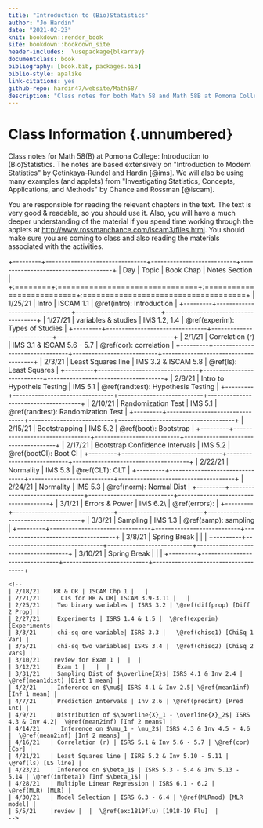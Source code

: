 ```yaml
---
title: "Introduction to (Bio)Statistics"
author: "Jo Hardin"
date: "2021-02-23"
knit: bookdown::render_book
site: bookdown::bookdown_site
header-includes:  \usepackage{blkarray}
documentclass: book
bibliography: [book.bib, packages.bib]
biblio-style: apalike
link-citations: yes
github-repo: hardin47/website/Math58/
description: "Class notes for both Math 58 and Math 58B at Pomona College: Introduction to Statistics and Introduction to Biostatistics.  The notes are based extensively on Introduction to Modern Statistics by Çetinkaya-Rundel and Hardin Investigating Statistical Concepts, Applications, and Methods by Chance and Rossman."
---
```


# Class Information {.unnumbered}

Class notes for Math 58(B) at Pomona College: Introduction to (Bio)Statistics. The notes are based extensively on "Introduction to Modern Statistics" by Çetinkaya-Rundel and Hardin [@ims]. We will also be using many examples (and applets) from "Investigating Statistics, Concepts, Applications, and Methods" by Chance and Rossman [@iscam].

You are responsible for reading the relevant chapters in the text. The text is very good & readable, so you should use it. Also, you will have a much deeper understanding of the material if you spend time working through the applets at <http://www.rossmanchance.com/iscam3/files.html>. You should make sure you are coming to class and also reading the materials associated with the activities.









+---------+--------------------------------+---------------------------+-------------------------------------+
| Day     | Topic                          | Book Chap                 | Notes Section                       |
+:========+:===============================+:==========================+:====================================+
| 1/25/21 | Intro                          | ISCAM 1.1                 | \@ref(intro): Introduction          |
+---------+--------------------------------+---------------------------+-------------------------------------+
| 1/27/21 | variables & studies            | IMS 1.2, 1.4              | \@ref(experim): Types of Studies    |
+---------+--------------------------------+---------------------------+-------------------------------------+
| 2/1/21  | Correlation (r)                | IMS 3.1 & ISCAM 5.6 - 5.7 | \@ref(cor): correlation             |
+---------+--------------------------------+---------------------------+-------------------------------------+
| 2/3/21  | Least Squares line             | IMS 3.2 & ISCAM 5.8       | \@ref(ls): Least Squares            |
+---------+--------------------------------+---------------------------+-------------------------------------+
| 2/8/21  | Intro to Hypotheis Testing     | IMS 5.1                   | \@ref(randtest): Hypothesis Testing |
+---------+--------------------------------+---------------------------+-------------------------------------+
| 2/10/21 | Randomization Test             | IMS 5.1                   | \@ref(randtest): Randomization Test |
+---------+--------------------------------+---------------------------+-------------------------------------+
| 2/15/21 | Bootstrapping                  | IMS 5.2                   | \@ref(boot): Bootstrap              |
+---------+--------------------------------+---------------------------+-------------------------------------+
| 2/17/21 | Bootstrap Confidence Intervals | IMS 5.2                   | \@ref(bootCI): Boot CI              |
+---------+--------------------------------+---------------------------+-------------------------------------+
| 2/22/21 | Normality                      | IMS 5.3                   | \@ref(CLT): CLT                     |
+---------+--------------------------------+---------------------------+-------------------------------------+
| 2/24/21 | Normality                      | IMS 5.3                   | \@ref(norm): Normal Dist            |
+---------+--------------------------------+---------------------------+-------------------------------------+
| 3/1/21  | Errors & Power                 | IMS 6.2\                  | \@ref(errors):                      |
+---------+--------------------------------+---------------------------+-------------------------------------+
| 3/3/21  | Sampling                       | IMS 1.3                   | \@ref(samp): sampling               |
+---------+--------------------------------+---------------------------+-------------------------------------+
| 3/8/21  | Spring Break                   |                           |                                     |
+---------+--------------------------------+---------------------------+-------------------------------------+
| 3/10/21 | Spring Break                   |                           |                                     |
+---------+--------------------------------+---------------------------+-------------------------------------+

```{=html}
<!--
| 2/18/21   |RR & OR | ISCAM Chp 1 |   |
| 2/21/21   |  CIs for RR & OR| ISCAM 3.9-3.11 |   |
| 2/25/21   | Two binary variables | ISRS 3.2 | \@ref(diffprop) [Diff 2 Prop] |
| 2/27/21   | Experiments | ISRS 1.4 & 1.5 |  \@ref(experim) [Experiments|
| 3/3/21    | chi-sq one variable| ISRS 3.3 |   \@ref(chisq1) [ChiSq 1 Var] |
| 3/5/21    | chi-sq two variables| ISRS 3.4 |  \@ref(chisq2) [ChiSq 2 Vars] |
| 3/10/21   |review for Exam 1 |  |  |
| 3/12/21   | Exam 1 |   |  |
| 3/31/21   | Sampling Dist of $\overline{X}$| ISRS 4.1 & Inv 2.4 |   \@ref(mean1dist) [Dist 1 mean] |
| 4/2/21    | Inference on $\mu$| ISRS 4.1 & Inv 2.5| \@ref(mean1inf) [Inf 1 mean] |
| 4/7/21    | Prediction Intervals | Inv 2.6 | \@ref(predint) [Pred Int] |
| 4/9/21    | Distribution of $\overline{X}_1 - \overline{X}_2$| ISRS 4.3 & Inv 4.2|  \@ref(mean2inf) [Inf 2 means] |
| 4/14/21   |  Inference on $\mu_1 - \mu_2$| ISRS 4.3 & Inv 4.5 - 4.6 |  \@ref(mean2inf) [Inf 2 means]  |
| 4/16/21   | Correlation (r) | ISRS 5.1 & Inv 5.6 - 5.7 | \@ref(cor) [Cor] |
| 4/21/21   | Least Squares line | ISRS 5.2 & Inv 5.10 - 5.11 | \@ref(ls) [LS line] |
| 4/23/21   | Inference on $\beta_1$ | ISRS 5.3 - 5.4 & Inv 5.13 - 5.14 | \@ref(infbeta1) [Inf $\beta_1$] |
| 4/28/21   | Multiple Linear Regression | ISRS 6.1 - 6.2 |  \@ref(MLR) [MLR] |
| 4/30/21   | Model Selection | ISRS 6.3 - 6.4 | \@ref(MLRmod) [MLR model] |
| 5/5/21    |review |  |  \@ref(ex:1819flu) [1918-19 Flu]  |
-->
```
